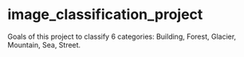 # image_classification_project
Goals of this project to classify 6 categories: 
  Building, Forest, Glacier, Mountain, Sea, Street. 
